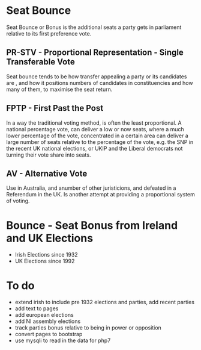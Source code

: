 Seat Bounce
===========
Seat Bounce or Bonus is the additional seats a party gets in parliament relative to its first preference vote.

## PR-STV - Proportional Representation - Single Transferable Vote
Seat bounce tends to be how transfer appealing a party or its candidates are , and how it positions numbers of candidates in constituencies and how many of them, to maximise the seat return.

## FPTP - First Past the Post
In a way the traditional voting method, is often the least proportional. A national percentage vote, can deliver a low or now seats, where a much lower percentage of the vote, concentrated in a certain area can deliver a large number of seats relative to the percentage of the vote, e.g. the SNP in the recent UK national elections, or UKIP and the Liberal democrats not turning their vote share into seats.

## AV - Alternative Vote
Use in Australia, and anumber of other juristicions, and defeated in a Referendum in the UK. Is another attempt at providing a proportional system of voting.

# Bounce - Seat Bonus from Ireland and UK Elections
+ Irish Elections since 1932
+ UK Elections since 1992


# To do
+ extend irish to include pre 1932 elections and parties, add recent parties
+ add text to pages
+ add european elections
+ add NI assembly elections
+ track parties bonus relative to being in power or opposition
+ convert pages to bootstrap
+ use mysqli to read in the data for php7
